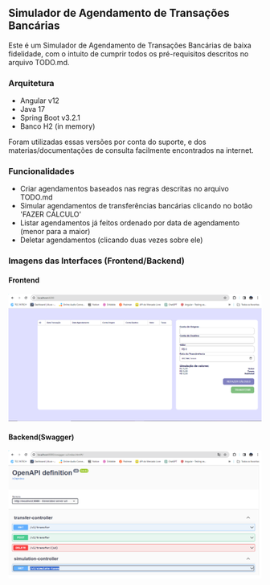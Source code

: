 ## Simulador de Agendamento de Transações Bancárias

Este é um Simulador de Agendamento de Transações Bancárias de baixa fidelidade, com o intuito de cumprir todos os pré-requisitos descritos no arquivo TODO.md.

### Arquitetura
- Angular v12
- Java 17
- Spring Boot v3.2.1
- Banco H2 (in memory)

Foram utilizadas essas versões por conta do suporte, e dos materias/documentações de consulta facilmente encontrados na internet.

### Funcionalidades 
- Criar agendamentos baseados nas regras descritas no arquivo TODO.md
- Simular agendamentos de transferências bancárias clicando no botão 'FAZER CÁLCULO'
- Listar agendamentos já feitos ordenado por data de agendamento (menor para a maior)
- Deletar agendamentos (clicando duas vezes sobre ele)

### Imagens das Interfaces (Frontend/Backend)

#### Frontend 
![Frontend](https://github.com/GustavoReinaldi/avaliacao-full-stack/blob/main/imagens/Frontend.png)

#### Backend(Swagger)
![Swagger](https://github.com/GustavoReinaldi/avaliacao-full-stack/blob/main/imagens/Swagger.png)
